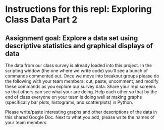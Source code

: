 # Instructions for this repl:  Exploring Class Data Part 2

## Assignment goal: Explore a data set using descriptive statistics and graphical displays of data
 
 The data from our class survey is already loaded into this project.  In the scripting window (the one where we write code) you'll see a bunch of commands commented out.  Once we move into breakout groups please do the following with your team members: cut, paste, uncomment, and modify these commands as you explore our survey data.  Share your repl screens so that others can see what your are doing.  Help each other so that by the end of class everyone on your team is doing well at making graphs (specifically bar plots, histograms, and scatterplots) in Python. 
 
 Please write/paste interesting graphs and other descriptions of the data in this shared Google Doc. Next to what you add, please write the names of your team members.


